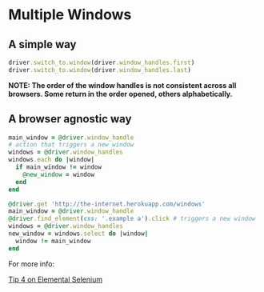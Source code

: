 # Multiple Windows

## A simple way

```ruby
driver.switch_to.window(driver.window_handles.first)
driver.switch_to.window(driver.window_handles.last)
```

__NOTE: The order of the window handles is not consistent across all browsers. Some return in the order opened, others alphabetically.__

## A browser agnostic way

```ruby
main_window = @driver.window_handle
# action that triggers a new window
windows = @driver.window_handles
windows.each do |window|
  if main_window != window
    @new_window = window
  end
end

@driver.get 'http://the-internet.herokuapp.com/windows'
main_window = @driver.window_handle
@driver.find_element(css: '.example a').click # triggers a new window
windows = @driver.window_handles
new_window = windows.select do |window|
  window != main_window
end
```

For more info:

[Tip 4 on Elemental Selenium](http://elementalselenium.com/tips/4-work-with-multiple-windows)

